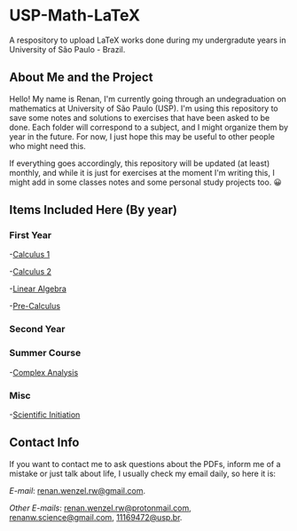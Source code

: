 # USP-Math-LaTeX
A respository to upload LaTeX works done during my undergradute years in University of São Paulo - Brazil.

## About Me and the Project

Hello! My name is Renan, I'm currently going through an undegraduation on mathematics at University of São Paulo (USP). I'm using this repository to save some notes and solutions to exercises that have been asked to be done. Each folder will correspond to a subject, and I might organize them by year in the future. For now, I just hope this may be useful to other people who might need this. 

If everything goes accordingly, this repository will be updated (at least) monthly, and while it is just for exercises at the moment I'm writing this, I might add in some classes notes and some personal study projects too. 😀

## Items Included Here (By year)
### First Year
-[Calculus 1](https://github.com/RenanLeznew/USP-Math-LaTeX/tree/master/Calculus1)

-[Calculus 2](https://github.com/RenanLeznew/USP-Math-LaTeX/tree/master/Calculus2)

-[Linear Algebra](https://github.com/RenanLeznew/USP-Math-LaTeX/tree/master/Linear%20Algebra)

-[Pre-Calculus](https://github.com/RenanLeznew/USP-Math-LaTeX/tree/master/PreCalculus)
### Second Year

### Summer Course
-[Complex Analysis](https://github.com/RenanLeznew/USP-Math-LaTeX/tree/master/ComplexAnalysis)

### Misc
-[Scientific Initiation](https://github.com/RenanLeznew/USP-Math-LaTeX/tree/master/SciInit)

## Contact Info

If you want to contact me to ask questions about the PDFs, inform me of a mistake or just talk about life, I usually check my email daily, so here it is:

*E-mail*: renan.wenzel.rw@gmail.com.

*Other E-mails*: renan.wenzel.rw@protonmail.com, renanw.science@gmail.com, 11169472@usp.br.
